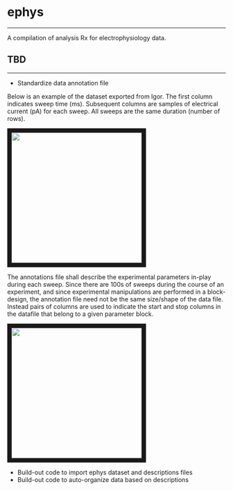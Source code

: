 # ephys
----

A compilation of analysis Rx for electrophysiology data.


## TBD
----

* Standardize data annotation file 

Below is an example of the dataset exported from Igor. The first column indicates sweep time (ms). Subsequent columns are samples of electrical current (pA) for each sweep. All sweeps are the same duration (number of rows).

<a href="http://bradleymonk.com/git/readmedia/ephys/data.png" target="_blank">
<img src="http://bradleymonk.com/git/readmedia/ephys/data.png" width="300" border="10" />
</a>


The annotations file shall describe the experimental parameters in-play during each sweep. Since there are 100s of sweeps during the course of an experiment, and since experimental manipulations are performed in a block-design, the annotation file need not be the same size/shape of the data file. Instead pairs of columns are used to indicate the start and stop columns in the datafile that belong to a given parameter block. 


<a href="http://bradleymonk.com/git/readmedia/ephys/anno.png" target="_blank">
<img src="http://bradleymonk.com/git/readmedia/ephys/anno.png" width="300" border="10" />
</a>


* Build-out code to import ephys dataset and descriptions files
* Build-out code to auto-organize data based on descriptions
